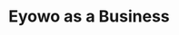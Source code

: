 ---
layout: page
title: Eyowo as a Business
description: Benefit from being an Eyowo kiosk
permalink: /kiosk/
background: dark
has_big_banner: true
has_video_link: true
video_link: "https://www.youtube.com/embed/bgsuOm_pse4"
bg_image: http://res.cloudinary.com/psybug/image/upload/c_scale,w_1440/v1528454661/kiosk_o2bfns.jpg
small_right: true
small_right_image: /uploads/pages/ussd-code.svg
small_right_title: "For Kiosk"
small_right_link: /merchant-link
small_right_description: |-
    Help unbanked users fund their accounts, pay their bills and cash-out. Points Of Contact also receive commissions for rendering the aforementioned services. 
    
    Sync all purchases made at various business locations, reconcile all customer transactions and manage purchase insights.
has_testimonial: true
testimonial:
- text: Personally, I'm amazed at the impact Eyowo Kiosk has made on my finances since I signed up, I've been able to grow my business with the stress-free and hitch-free approach Eyowo offers. Last month, I made more than &#8358;20,000 without leaving my comfort zone. Sweet!
  name: Sussan Jennifer Sholanke
  image: /uploads/people/avatar.jpg
  address: Ikeja GRA, Lagos, Nigeria
- text: I love the speed and ease of doing business that Eyowo gives me. I have been recommending it to my friends and it has helped us send and receive money without hassle.
  name: Solomon Sholanke Benjamin
  image: /uploads/people/avatar.jpg
  address: Lekki, Lagos, Nigeria
- text: I'm am loving this Eyowo Experience. Nothing I've tried before ever came close to what Eyowo offers.
  name: Ibiye Stephanie Briggs
  image: /uploads/people/avatar.jpg
  address: Ikorodu, Lagos, Nigeria
---
